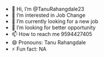 - 👋 Hi, I’m @TanuRahangdale23
- 👀 I’m interested in  Job Change
- 🌱 I’m currently looking for a new job
- 💞️ I’m looking for better opportunity
- 📫 How to reach me 9594427405
- 😄 Pronouns: Tanu Rahangdale
- ⚡ Fun fact: NA

<!---
TanuRahangdale23/TanuRahangdale23 is a ✨ special ✨ repository because its `README.md` (this file) appears on your GitHub profile.
You can click the Preview link to take a look at your changes.
--->
